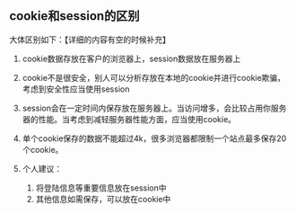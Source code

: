 ## cookie和session的区别

大体区别如下：【详细的内容有空的时候补充】

1. cookie数据存放在客户的浏览器上，session数据放在服务器上

2. cookie不是很安全，别人可以分析存放在本地的cookie并进行cookie欺骗，考虑到安全性应当使用session

3. session会在一定时间内保存放在服务器上。当访问增多，会比较占用你服务器的性能。当考虑到减轻服务器性能方面，应当使用cookie。

4. 单个cookie保存的数据不能超过4k，很多浏览器都限制一个站点最多保存20个cookie。

5. 个人建议：
   1. 将登陆信息等重要信息放在session中
   2. 其他信息如需保存，可以放在cookie中